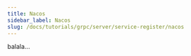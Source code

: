 ```yaml
---
title: Nacos
sidebar_label: Nacos
slug: /docs/tutorials/grpc/server/service-register/nacos
---
```

balala...